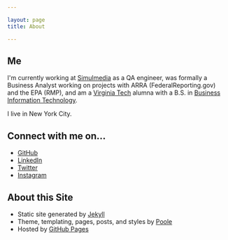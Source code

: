 ```yaml
---

layout: page
title: About

---
```


## Me

I'm currently working at [Simulmedia](http://www.simulmedia.com/) as a QA engineer, was formally a Business Analyst working on projects with
ARRA (FederalReporting.gov) and the EPA (RMP), and am a [Virginia Tech](http://www.vt.edu/) alumna with a
B.S. in [Business Information Technology](http://www.bit.vt.edu/).

I live in New York City.

## Connect with me on...

* [GitHub](https://github.com/ChelseaLawrence)
* [LinkedIn](https://www.linkedin.com/in/chelseahlawrence)
* [Twitter](https://twitter.com/chelseahbelle)
* [Instagram](https://www.instagram.com/chelseahbelle/)

## About this Site

* Static site generated by [Jekyll](http://jekyllrb.com/)
* Theme, templating, pages, posts, and styles by [Poole](http://getpoole.com/)
* Hosted by [GitHub Pages](https://pages.github.com/)
